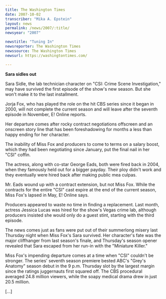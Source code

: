 ```yaml
---
title: The Washington Times
date: 2007-10-02
transcriber: "Mika A. Epstein"
layout: news
permalink: /news/2007/:title/
newsyear: "2007"

newstitle: "Tuning In"
newsreporter: The Washington Times
newssource: The Washington Times
newsurl: https://washingtontimes.com/

---
```


**Sara sidles out**

Sara Sidle, the lab technician character on "CSI: Crime Scene Investigation," may have survived the first episode of the show's new season. But she won't make it to the last installment.

Jorja Fox, who has played the role on the hit CBS series since it began in 2000, will not complete the current season and will leave after the seventh episode in November, E! Online reports.

Her departure comes after rocky contract negotiations offscreen and an onscreen story line that has been foreshadowing for months a less than happy ending for her character.

The inability of Miss Fox and producers to come to terms on a salary boost, which they had been negotiating since January, put the final nail in her "CSI" coffin.

The actress, along with co-star George Eads, both were fired back in 2004, when they famously held out for a bigger payday. Their ploy didn't work and they eventually were hired back after making public mea culpas.

Mr. Eads wound up with a contract extension, but not Miss Fox. While the contracts for the entire "CSI" cast expire at the end of the current season, Miss Fox's lapsed in May, E! Online says.

Producers appeared to waste no time in finding a replacement. Last month, actress Jessica Lucas was hired for the show's Vegas crime lab, although producers insisted she would only do a guest stint, starting with the third episode.

The news comes just as fans were put out of their summerlong misery last Thursday night when Miss Fox's Sara survived. Her character's fate was the major cliffhanger from last season's finale, and Thursday's season opener revealed that Sara escaped from her run-in with the "Miniature Killer."

Miss Fox's impending departure comes at a time when "CSI" couldn't be stronger. The series' seventh season premiere bested ABC's "Grey's Anatomy" season debut in the 9 p.m. Thursday slot by the largest margin since the ratings juggernauts first squared off. The CBS procedural averaged 24.8 million viewers, while the soapy medical drama drew in just 20.5 million.

[...]
